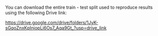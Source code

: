 You can download the entire train - test split used to reproduce results using the following Drive link:

https://drive.google.com/drive/folders/1JyK-sGqoZnxKpInjopLi6Os7_Aqa9Gt_?usp=drive_link


